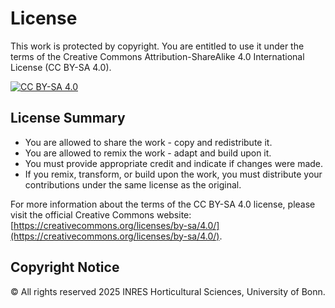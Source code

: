# License

This work is protected by copyright. You are entitled to use it under the terms of the Creative Commons Attribution-ShareAlike 4.0 International License (CC BY-SA 4.0).


[![CC BY-SA 4.0][cc-by-sa-image]][cc-by-sa]

[cc-by-sa]: http://creativecommons.org/licenses/by-sa/4.0/
[cc-by-sa-image]: https://licensebuttons.net/l/by-sa/4.0/88x31.png
[cc-by-sa-shield]: https://img.shields.io/badge/License-CC%20BY--SA%204.0-lightgrey.svg


## License Summary

- You are allowed to share the work - copy and redistribute it.
- You are allowed to remix the work - adapt and build upon it.
- You must provide appropriate credit and indicate if changes were made.
- If you remix, transform, or build upon the work, you must distribute your contributions under the same license as the original.

For more information about the terms of the CC BY-SA 4.0 license, please visit the official Creative Commons website: [https://creativecommons.org/licenses/by-sa/4.0/](https://creativecommons.org/licenses/by-sa/4.0/).


## Copyright Notice

© All rights reserved 2025 INRES Horticultural Sciences, University of Bonn.
